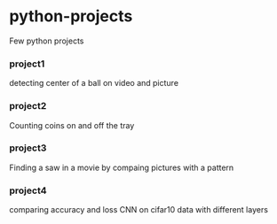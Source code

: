# python-projects
Few python projects 

### project1 
detecting center of a ball on video and picture

### project2
Counting coins on and off the tray

### project3
Finding a saw in a movie by compaing pictures with a pattern

### project4
comparing accuracy and loss CNN on cifar10 data with different layers
